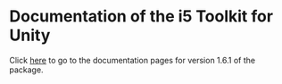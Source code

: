 # Documentation of the i5 Toolkit for Unity

Click [here](https://rwth-acis.github.io/i5-Toolkit-for-Unity/1.6.1/index.html) to go to the documentation pages for version 1.6.1 of the package.